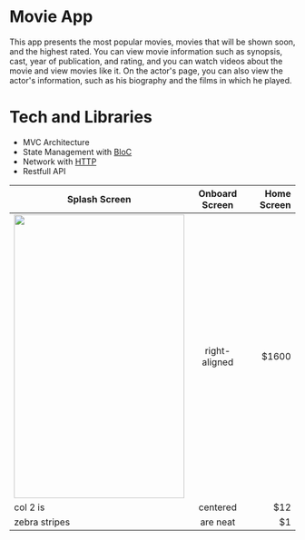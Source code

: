 # Movie App

This app presents the most popular movies, movies that will be shown soon, and the highest rated. You can view movie information such as synopsis, cast, year of publication, and rating, and you can watch videos about the movie and view movies like it. On the actor's page, you can also view the actor's information, such as his biography and the films in which he played.

# Tech and Libraries

- MVC Architecture
- State Management with [BloC](https://pub.dev/packages/flutter_bloc)
- Network with [HTTP](https://pub.dev/packages/http)
- Restfull API 


| Splash Screen         | Onboard Screen           | Home Screen  |
| ------------- |:-------------:| -----:|
| <img src="https://user-images.githubusercontent.com/47283850/161951778-21dd1857-5617-4346-b0d1-b1467f1645c3.png" width="300" height="500">     | right-aligned | $1600 |
| col 2 is      | centered      |   $12 |
| zebra stripes | are neat      |    $1 |

